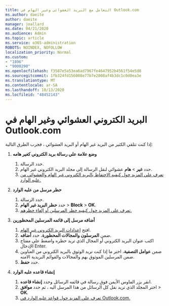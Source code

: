 ```yaml
---
title: التعامل مع البريد العشوائي وغير الهام في Outlook.com
ms.author: daeite
author: daeite
manager: joallard
ms.date: 04/21/2020
ms.audience: Admin
ms.topic: article
ms.service: o365-administration
ROBOTS: NOINDEX, NOFOLLOW
localization_priority: Normal
ms.custom:
- "1896"
- "9000290"
ms.openlocfilehash: f3587e5a53ea6ad7967fe4647952b4561f54e5d8
ms.sourcegitcommit: 1fb324fd156008e77b7e2008af4b3dc1c0d0ea3e
ms.translationtype: MT
ms.contentlocale: ar-SA
ms.lasthandoff: 10/13/2020
ms.locfileid: "48452143"
---
```

# <a name="spam-and-junk-email-in-outlookcom"></a>البريد الكتروني العشوائي وغير الهام في Outlook.com

إذا كنت تتلقي الكثير من البريد غير الهام أو البريد العشوائي ، فجرب الطرق التالية:

1. **وضع علامة علي رسالة بريد الكتروني كغير هامه**
    1. حدد الرسالة.
    1. حدد **غير**  >  **هام** عشوائي لنقل الرسالة إلى مجلد البريد الكتروني غير الهام.
    1. [تعرف علي المزيد حول كيفيه الاحتفاظ بالبريد الكتروني غير الهام والعشوائي من علبه الوارد.](https://support.office.com/article/a3ece97b-82f8-4a5e-9ac3-e92fa6427ae4?wt.mc_id=Office_Outlook_com_Alchemy)

1. **حظر مرسل من علبه الوارد**
    1. حدد الرسالة.
    1. حدد **حظر البريد غير الهام**  >  **Block**  >  **OK**.
    1. [تعرف علي المزيد حول كيفيه حظر المرسلين أو إلغاء حظرهم.](https://support.office.com/article/afba1c94-77bb-4f50-8b85-057cf52f4d5e?wt.mc_id=Office_Outlook_com_Alchemy)

1. **أضافه مرسل إلى قائمه المرسلين المحظورين**
    1. افتح [إعدادات البريد الكتروني غير الهام](https://outlook.live.com/mail/options/mail/junkEmail/blockedSendersAndDomainsV2).
    1. ضمن **المرسلون والمجالات المحظورة**، حدد **أضافه**.
    1. اكتب عنوان البريد الكتروني أو المجال الذي تريد حظره واضغط علي مفتاح الإدخال Enter.
    1. ضمن **عوامل التصفية**، اختر ما إذا كنت تريد الوثوق بالبريد الكتروني من العناوين ضمن المرسلين الموثوق بهم والمجالات والقوائم البريدية الامنه.
    1. حدد **حفظ**.

1. **إنشاء قاعده علبه الوارد**
    1. انقر بزر الماوس الأيمن فوق رسالة في قائمه الرسائل وحدد **إنشاء قاعده**.
    1. اختر المجلد الذي تريد نقل كل الرسائل من هذا المرسل اليه ، ثم حدد **موافق**  >  **OK**.
    1. [تعرف علي المزيد حول قواعد علبه الوارد في Outlook.com.](https://support.office.com/article/4b094371-a5d7-49bd-8b1b-4e4896a7cc5d?wt.mc_id=Office_Outlook_com_Alchemy)
